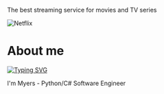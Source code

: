 <p>The best streaming service for movies and TV series</p>
<img src="https://sun9-80.userapi.com/impg/2lJH9kMPeuLjD5qFA0Y4B6O02eYNwZRVGKOjiQ/5n63RvdwEck.jpg?size=2560x365&quality=96&sign=f8365ad6d53add95c84aaca95678e8bf&type=album" alt="Netflix">
<h1>About me</h1>
<a href="https://git.io/typing-svg"><img src="https://readme-typing-svg.herokuapp.com?font=Fira+Code&pause=1000&random=false&width=435&lines=Python%2FC%23+Software+engineer" alt="Typing SVG" /></a>
<p>I'm Myers - Python/C# Software Engineer</p>
